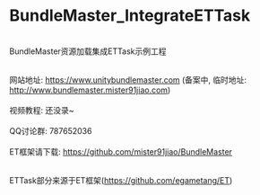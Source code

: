 # BundleMaster_IntegrateETTask
<br/>BundleMaster资源加载集成ETTask示例工程</br>

<br/>网站地址: https://www.unitybundlemaster.com (备案中, 临时地址: http://www.bundlemaster.mister91jiao.com)</br>
<br/>视频教程: 还没录~</br>
<br/>QQ讨论群: 787652036</br>
<br/>ET框架请下载: https://github.com/mister91jiao/BundleMaster</br>

<br/>ETTask部分来源于ET框架(https://github.com/egametang/ET)</br>